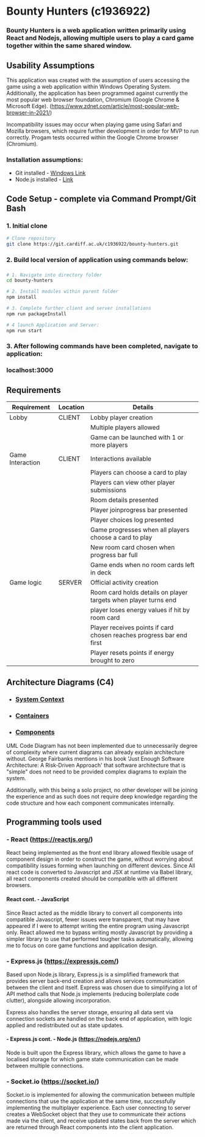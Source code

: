 # Bounty Hunters (c1936922)

<div class="boxBorder">

### Bounty Hunters is a web application written primarily using React and Nodejs, allowing multiple users to play a card game together within the same shared window.

## Usability Assumptions

This application was created with the assumption of users accessing the game using a web application within Windows Operating System. Additionally, the application has been programmed against currently the most popular web browser foundation, Chromium (Google Chrome & Microsoft Edge). (https://www.zdnet.com/article/most-popular-web-browser-in-2021/)

Incompatibility issues may occur when playing game using Safari and Mozilla browsers, which require further development in order for MVP to run correctly. Progam tests occurred within the Google Chrome browser (Chromium).

### Installation assumptions:

- Git installed - [Windows Link](https://gitforwindows.org/)
- Node.js installed - [Link](https://nodejs.org/en/download/)


## Code Setup - complete via Command Prompt/Git Bash

### 1. Initial clone 
```bash
# Clone repository
git clone https://git.cardiff.ac.uk/c1936922/bounty-hunters.git
```

### 2.  Build local version of application using commands below:
###     

```bash
# 1. Navigate into directory folder
cd bounty-hunters

# 2. Install modules within parent folder
npm install

# 3. Complete further client and server installations
npm run packageInstall

# 4 launch Application and Server: 
npm run start

```

### 3. After following commands have been completed, navigate to application:

### localhost:3000


## Requirements 

| Requirement |  Location | Details |
| ---------| -------- | -------- |
| Lobby | CLIENT  |   Lobby player creation |
|  |  | Multiple players allowed |
|  |  | Game can be launched with 1 or more players |
| Game Interaction| CLIENT | Interactions available |
|  |  | Players can choose a card to play |
|  |  | Players can view other player submissions |
|  |  | Room details presented |
|  |  | Player joinprogress bar presented |
|  |  | Player choices log presented |
|  |  | Game progresses when all players choose a card to play |
|  |  | New room card chosen when progress bar full  |
| |  | Game ends when no room cards left in deck  |
| Game logic | SERVER | Official activity creation |
|  |  | Room card holds details on player targets when player turns end |
|  |  | player loses energy values if hit by room card |
|  |  | Player receives points if card chosen reaches progress bar end first |
|  |  | Player resets points if energy brought to zero |

## Architecture Diagrams (C4)


- ### [System Context](https://git.cardiff.ac.uk/c1936922/bounty-hunters/-/blob/main/Diagrams/Bounty-Hunters-Diagram-SystemContext.png)
- ### [Containers](https://git.cardiff.ac.uk/c1936922/bounty-hunters/-/blob/main/Diagrams/Bounty-Hunters-Diagram-Containers.png)
- ### [Components](https://git.cardiff.ac.uk/c1936922/bounty-hunters/-/blob/main/Diagrams/Bounty-Hunters-Diagram-Components.png)

UML Code Diagram has not been implemented due to unnecessarily degree of complexity where current diagrams can already explain architecture without. George Fairbanks mentions in his book 'Just Enough Software Architecture: A Risk-Driven Approach' that software architecture that is "simple" does not need to be provided complex diagrams to explain the system.

Additionally, with this being a solo project, no other developer will be joining the experience and as such does not require deep knowledge regarding the code structure and how each component communicates internally.



## Programming tools used


### - React (https://reactjs.org/)
React being implemented as the front end library allowed flexible usage of component design in order to construct the game, without worrying about compatibility issues forming when launching on different devices. Since All react code is converted to Javascript and JSX at runtime via Babel library, all react components created should be compatible with all different browsers.
####  React cont. - JavaScript
Since React acted as the middle library to convert all components into compatible Javascript, fewer issues were transparent, that may have appeared if I were to attempt writing the entire program using Javascript only. React allowed me to bypass writing mostly Javascript by providing a simpler library to use that performed tougher tasks automatically, allowing me to focus on core game functions and application design.



### - Express.js (https://expressjs.com/)
Based upon Node.js library, Express.js is a simplified framework that provides server back-end creation and allows services communication between the client and itself. Express was chosen due to simplifying a lot of API method calls that Node.js implements (reducing boilerplate code clutter), alongside allowing incorporation.

Express also handles the server storage, ensuring all data sent via connection sockets are handled on the back end of application, with logic applied and redistributed out as state updates.

#### - Express.js cont. -  Node.js (https://nodejs.org/en/)
Node is built upon the Express library, which allows the game to have a localised storage for which game state communication can be made between multiple connections.

### - Socket.io (https://socket.io/)
Socket.io is implemented for allowing the communication between multiple connections that use the application at the same time, successfully implementing the multiplayer experience. Each user connecting to server creates a WebSocket object that they use to communicate their actions made via the client, and receive updated states back from the server which are returned through React components into the client application.


